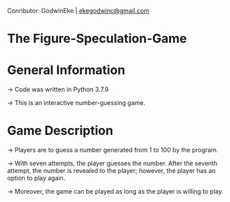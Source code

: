 Conributor: GodwinEke | ekegodwinc@gmail.com
# The Figure-Speculation-Game

General Information
==========================================================


-> Code was written in Python 3.7.9

-> This is an interactive number-guessing game. 

Game Description
==========================================================

-> Players are to guess a number generated from 1 to 100 by the program.

-> With seven attempts, the player guesses the number. 
After the seventh attempt, the number is revealed to the player; however, the player has an option to play again. 

-> Moreover, the game can be played as long as the player is willing to play.  
